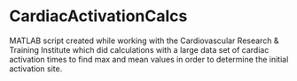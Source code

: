 # CardiacActivationCalcs
MATLAB script created while working with the Cardiovascular Research & Training Institute which did calculations with a large data set of cardiac activation times to find max and mean values in order to determine the initial activation site.  

